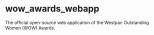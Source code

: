# wow_awards_webapp
The official open-source web application of the Westpac Outstanding Women (WOW) Awards.
